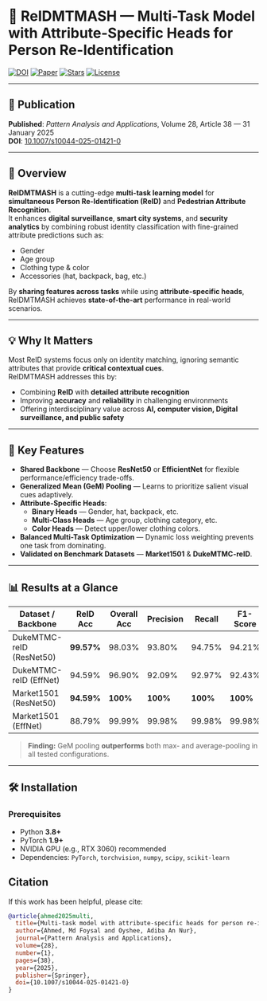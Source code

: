 # 📌 ReIDMTMASH — Multi-Task Model with Attribute-Specific Heads for Person Re-Identification

[![DOI](https://img.shields.io/badge/DOI-10.1007%2Fs10044--025--01421--0-blue)](https://doi.org/10.1007/s10044-025-01421-0)
[![Paper](https://img.shields.io/badge/View%20Paper-Springer-green)](https://link.springer.com/article/10.1007/s10044-025-01421-0)
[![Stars](https://img.shields.io/github/stars/TripleTheGreatDali/ReIDMTMASH?style=social)](https://github.com/TripleTheGreatDali/ReIDMTMASH/stargazers)
[![License](https://img.shields.io/badge/License-MIT-yellow.svg)](LICENSE)

---

## 📰 Publication
**Published**: *Pattern Analysis and Applications*, Volume 28, Article 38 — 31 January 2025  
**DOI**: [10.1007/s10044-025-01421-0](https://doi.org/10.1007/s10044-025-01421-0)

---

## 📝 Overview
**ReIDMTMASH** is a cutting-edge **multi-task learning model** for **simultaneous Person Re-Identification (ReID)** and **Pedestrian Attribute Recognition**.  
It enhances **digital surveillance**, **smart city systems**, and **security analytics** by combining robust identity classification with fine-grained attribute predictions such as:

- Gender
- Age group
- Clothing type & color
- Accessories (hat, backpack, bag, etc.)

By **sharing features across tasks** while using **attribute-specific heads**, ReIDMTMASH achieves **state-of-the-art** performance in real-world scenarios.

---

## 💡 Why It Matters
Most ReID systems focus only on identity matching, ignoring semantic attributes that provide **critical contextual cues**.  
ReIDMTMASH addresses this by:
- Combining **ReID** with **detailed attribute recognition**
- Improving **accuracy** and **reliability** in challenging environments
- Offering interdisciplinary value across **AI, computer vision, Digital surveillance, and public safety**

---

## 🚀 Key Features
- **Shared Backbone** — Choose **ResNet50** or **EfficientNet** for flexible performance/efficiency trade-offs.
- **Generalized Mean (GeM) Pooling** — Learns to prioritize salient visual cues adaptively.
- **Attribute-Specific Heads**:
  - **Binary Heads** — Gender, hat, backpack, etc.
  - **Multi-Class Heads** — Age group, clothing category, etc.
  - **Color Heads** — Detect upper/lower clothing colors.
- **Balanced Multi-Task Optimization** — Dynamic loss weighting prevents one task from dominating.
- **Validated on Benchmark Datasets** — **Market1501** & **DukeMTMC-reID**.

---

## 📊 Results at a Glance

| Dataset / Backbone        | ReID Acc | Overall Acc | Precision | Recall | F1-Score |
|---------------------------|----------|-------------|-----------|--------|----------|
| DukeMTMC-reID (ResNet50)  | **99.57%** | 98.03%    | 93.80%    | 94.75% | 94.21%   |
| DukeMTMC-reID (EffNet)    | 94.59%     | 96.90%     | 92.09%    | 92.97% | 92.43%   |
| Market1501 (ResNet50)     | **94.59%** | **100%**  | **100%**  | **100%** | **100%** |
| Market1501 (EffNet)       | 88.79%   | 99.99%     | 99.98%    | 99.98% | 99.98%   |

> **Finding:** GeM pooling **outperforms** both max- and average-pooling in all tested configurations.

---

## 🛠 Installation

### Prerequisites
- Python **3.8+**
- PyTorch **1.9+**
- NVIDIA GPU (e.g., RTX 3060) recommended
- Dependencies: `PyTorch`, `torchvision`, `numpy`, `scipy`, `scikit-learn`

## Citation

If this work has been helpful, please cite:

```bibtex
@article{ahmed2025multi,
  title={Multi-task model with attribute-specific heads for person re-identification},
  author={Ahmed, Md Foysal and Oyshee, Adiba An Nur},
  journal={Pattern Analysis and Applications},
  volume={28},
  number={1},
  pages={38},
  year={2025},
  publisher={Springer},
  doi={10.1007/s10044-025-01421-0}
}

